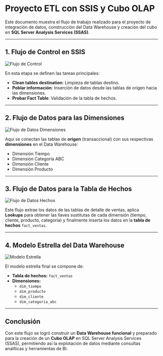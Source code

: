 
# Proyecto ETL con SSIS y Cubo OLAP

Este documento muestra el flujo de trabajo realizado para el proyecto de integración de datos, construcción del Data Warehouse y creación del cubo en **SQL Server Analysis Services (SSAS)**.

---

## 1. Flujo de Control en SSIS

![Flujo de Control](Part1.png)

En esta etapa se definen las tareas principales:
- **Clean tables destination**: Limpieza de tablas destino.
- **Poblar información**: Inserción de datos desde las tablas de origen hacia las dimensiones.
- **Probar Fact Table**: Validación de la tabla de hechos.

---

## 2. Flujo de Datos para las Dimensiones

![Flujo de Datos Dimensiones](Part2.png)

Aquí se conectan las tablas de **origen** (transaccional) con sus respectivas **dimensiones** en el Data Warehouse:
- Dimensión Tiempo
- Dimensión Categoría ABC
- Dimensión Cliente
- Dimensión Producto

---

## 3. Flujo de Datos para la Tabla de Hechos

![Flujo de Datos Hechos](Part3.png)

Este flujo extrae los datos de las tablas de detalle de ventas, aplica **Lookups** para obtener las llaves sustitutas de cada dimensión (tiempo, cliente, producto, categoría) y finalmente inserta los datos en la **tabla de hechos** `fact_ventas`.

---

## 4. Modelo Estrella del Data Warehouse

![Modelo Estrella](Cubo.png)

El modelo estrella final se compone de:
- **Tabla de hechos:** `fact_ventas`
- **Dimensiones:**
  - `dim_tiempo`
  - `dim_producto`
  - `dim_cliente`
  - `dim_categoria_abc`

---

## Conclusión

Con este flujo se logró construir un **Data Warehouse funcional** y preparado para la creación de un **Cubo OLAP** en SQL Server Analysis Services (SSAS), permitiendo así la explotación de datos mediante consultas analíticas y herramientas de BI.
